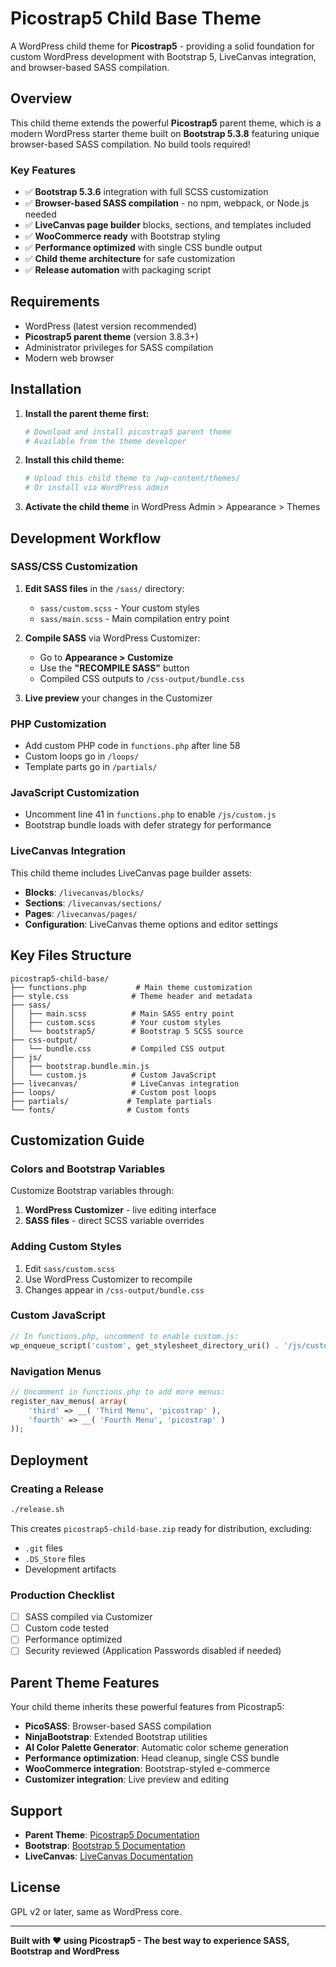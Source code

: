 # Picostrap5 Child Base Theme

A WordPress child theme for **Picostrap5** - providing a solid foundation for custom WordPress development with Bootstrap 5, LiveCanvas integration, and browser-based SASS compilation.

## Overview

This child theme extends the powerful **Picostrap5** parent theme, which is a modern WordPress starter theme built on **Bootstrap 5.3.8** featuring unique browser-based SASS compilation. No build tools required!

### Key Features

- ✅ **Bootstrap 5.3.6** integration with full SCSS customization
- ✅ **Browser-based SASS compilation** - no npm, webpack, or Node.js needed
- ✅ **LiveCanvas page builder** blocks, sections, and templates included
- ✅ **WooCommerce ready** with Bootstrap styling
- ✅ **Performance optimized** with single CSS bundle output
- ✅ **Child theme architecture** for safe customization
- ✅ **Release automation** with packaging script

## Requirements

- WordPress (latest version recommended)
- **Picostrap5 parent theme** (version 3.8.3+)
- Administrator privileges for SASS compilation
- Modern web browser

## Installation

1. **Install the parent theme first:**
   ```bash
   # Download and install picostrap5 parent theme
   # Available from the theme developer
   ```

2. **Install this child theme:**
   ```bash
   # Upload this child theme to /wp-content/themes/
   # Or install via WordPress admin
   ```

3. **Activate the child theme** in WordPress Admin > Appearance > Themes

## Development Workflow

### SASS/CSS Customization

1. **Edit SASS files** in the `/sass/` directory:
   - `sass/custom.scss` - Your custom styles
   - `sass/main.scss` - Main compilation entry point

2. **Compile SASS** via WordPress Customizer:
   - Go to **Appearance > Customize**
   - Use the **"RECOMPILE SASS"** button
   - Compiled CSS outputs to `/css-output/bundle.css`

3. **Live preview** your changes in the Customizer

### PHP Customization

- Add custom PHP code in `functions.php` after line 58
- Custom loops go in `/loops/`
- Template parts go in `/partials/`

### JavaScript Customization

- Uncomment line 41 in `functions.php` to enable `/js/custom.js`
- Bootstrap bundle loads with defer strategy for performance

### LiveCanvas Integration

This child theme includes LiveCanvas page builder assets:
- **Blocks**: `/livecanvas/blocks/`
- **Sections**: `/livecanvas/sections/`
- **Pages**: `/livecanvas/pages/`
- **Configuration**: LiveCanvas theme options and editor settings

## Key Files Structure

```
picostrap5-child-base/
├── functions.php           # Main theme customization
├── style.css              # Theme header and metadata
├── sass/
│   ├── main.scss          # Main SASS entry point
│   ├── custom.scss        # Your custom styles
│   └── bootstrap5/        # Bootstrap 5 SCSS source
├── css-output/
│   └── bundle.css         # Compiled CSS output
├── js/
│   ├── bootstrap.bundle.min.js
│   └── custom.js          # Custom JavaScript
├── livecanvas/            # LiveCanvas integration
├── loops/                 # Custom post loops
├── partials/             # Template partials
└── fonts/                # Custom fonts
```

## Customization Guide

### Colors and Bootstrap Variables

Customize Bootstrap variables through:
1. **WordPress Customizer** - live editing interface
2. **SASS files** - direct SCSS variable overrides

### Adding Custom Styles

1. Edit `sass/custom.scss`
2. Use WordPress Customizer to recompile
3. Changes appear in `/css-output/bundle.css`

### Custom JavaScript

```php
// In functions.php, uncomment to enable custom.js:
wp_enqueue_script('custom', get_stylesheet_directory_uri() . '/js/custom.js', array(), null, array('strategy' => 'defer', 'in_footer' => true));
```

### Navigation Menus

```php
// Uncomment in functions.php to add more menus:
register_nav_menus( array( 
    'third' => __( 'Third Menu', 'picostrap' ),
    'fourth' => __( 'Fourth Menu', 'picostrap' )
));
```

## Deployment

### Creating a Release

```bash
./release.sh
```

This creates `picostrap5-child-base.zip` ready for distribution, excluding:
- `.git` files
- `.DS_Store` files
- Development artifacts

### Production Checklist

- [ ] SASS compiled via Customizer
- [ ] Custom code tested
- [ ] Performance optimized
- [ ] Security reviewed (Application Passwords disabled if needed)

## Parent Theme Features

Your child theme inherits these powerful features from Picostrap5:

- **PicoSASS**: Browser-based SASS compilation
- **NinjaBootstrap**: Extended Bootstrap utilities
- **AI Color Palette Generator**: Automatic color scheme generation
- **Performance optimization**: Head cleanup, single CSS bundle
- **WooCommerce integration**: Bootstrap-styled e-commerce
- **Customizer integration**: Live preview and editing

## Support

- **Parent Theme**: [Picostrap5 Documentation](https://www.youtube.com/playlist?list=PLtyHhWhkgYU8i11wu-5KJDBfA9C-D4Bfl)
- **Bootstrap**: [Bootstrap 5 Documentation](https://getbootstrap.com/docs/5.3/)
- **LiveCanvas**: [LiveCanvas Documentation](https://livecanvas.com)

## License

GPL v2 or later, same as WordPress core.

---

**Built with ❤️ using Picostrap5 - The best way to experience SASS, Bootstrap and WordPress**